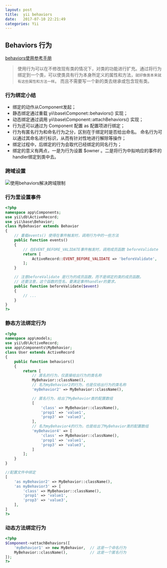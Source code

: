 ```yaml
---
layout: post
title:  yii behaviors
date:   2017-07-10 22:21:49
categories: Yii
---
```

## Behaviors 行为
[behaviors使用参考手册](http://www.digpage.com/behavior.html)
> 使用行为可以在不修改现有类的情况下，对类的功能进行扩充。通过将行为绑定到一个类，可以使类具有行为本身所定义的属性和方法，`就好像类本来就有这些属性和方法一样`。 而且不需要写一个新的类去继承或包含现有类。

### 行为绑定小结
- 绑定的动作从Component发起；
- 静态绑定通过重载 yii\base\Componet::behaviors() 实现；
- 动态绑定通过调用 yii\base\Component::attachBehaviors() 实现；
- 行为还可以通过为 Component 配置 as 配置项进行绑定；
- 行为有匿名行为和命名行为之分，区别在于绑定时是否给出命名。 命名行为可以通过其命名进行标识，从而有针对性地进行解除等操作；
- 绑定过程中，后绑定的行为会取代已经绑定的同名行为；
- 绑定的意义有两点，一是为行为设置 $owner 。二是将行为中拟响应的事件的handler绑定到类中去。

### 跨域设置
![使用behaviors解决跨域限制](./QQ图片20170607171223.png)

### 行为里设置事件
```php
<?php
namespace app\Components;
use yii\db\ActiveRecord;
use yii\base\Behavior;
class MyBehavior extends Behavior
{
    // 重载events() 使得在事件触发时，调用行为中的一些方法
    public function events()
    {
        // 在EVENT_BEFORE_VALIDATE事件触发时，调用成员函数 beforeValidate
        return [
            ActiveRecord::EVENT_BEFORE_VALIDATE => 'beforeValidate',
        ];
    }

    // 注意beforeValidate 是行为的成员函数，而不是绑定的类的成员函数。
    // 还要注意，这个函数的签名，要满足事件handler的要求。
    public function beforeValidate($event)
    {
        // ...
    }
}
?>
```
### 静态方法绑定行为
```php
<?php
namespace app\models;
use yii\db\ActiveRecord;
use app\Components\MyBehavior;
class User extends ActiveRecord
{
    public function behaviors()
    {
        return [
            // 匿名的行为，仅直接给出行为的类名称
            MyBehavior::className(),
            // 名为myBehavior2的行为，也是仅给出行为的类名称
            'myBehavior2' => MyBehavior::className(),

            // 匿名行为，给出了MyBehavior类的配置数组
            [
                'class' => MyBehavior::className(),
                'prop1' => 'value1',
                'prop3' => 'value3',
            ],
            // 名为myBehavior4的行为，也是给出了MyBehavior类的配置数组
            'myBehavior4' => [
                'class' => MyBehavior::className(),
                'prop1' => 'value1',
                'prop3' => 'value3',
            ]
        ];
    }
}

//配置文件中绑定
[
    'as myBehavior2' => MyBehavior::className(),
    'as myBehavior3' => [
        'class' => MyBehavior::className(),
        'prop1' => 'value1',
        'prop3' => 'value3',
    ],
]
?>
```
### 动态方法绑定行为
```php
<?php
$Component->attachBehaviors([
    'myBehavior1' => new MyBehavior,  // 这是一个命名行为
    MyBehavior::className(),          // 这是一个匿名行为
]);
?>
```
